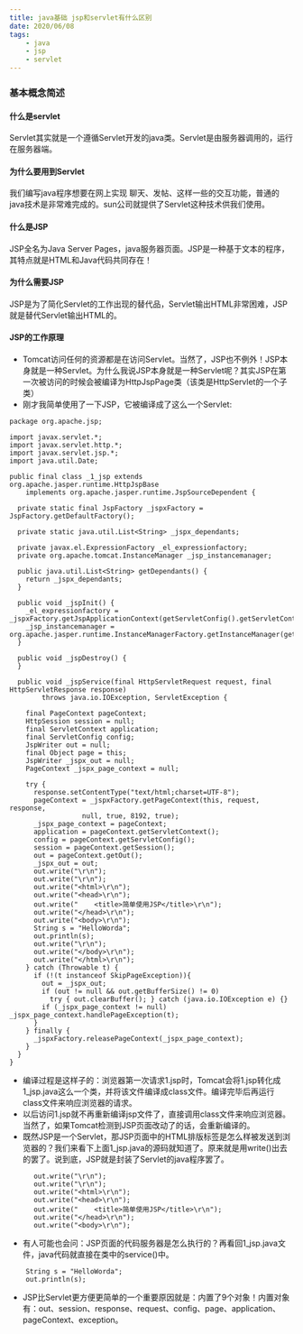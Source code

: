 ```yaml
---
title: java基础 jsp和servlet有什么区别
date: 2020/06/08
tags: 
    - java
    - jsp
    - servlet
---
```


### 基本概念简述
#### 什么是servlet

Servlet其实就是一个遵循Servlet开发的java类。Servlet是由服务器调用的，运行在服务器端。
<!-- more -->
#### 为什么要用到Servlet
我们编写java程序想要在网上实现 聊天、发帖、这样一些的交互功能，普通的java技术是非常难完成的。sun公司就提供了Servlet这种技术供我们使用。
#### 什么是JSP
JSP全名为Java Server Pages，java服务器页面。JSP是一种基于文本的程序，其特点就是HTML和Java代码共同存在！
#### 为什么需要JSP
JSP是为了简化Servlet的工作出现的替代品，Servlet输出HTML非常困难，JSP就是替代Servlet输出HTML的。
#### JSP的工作原理
* Tomcat访问任何的资源都是在访问Servlet。当然了，JSP也不例外！JSP本身就是一种Servlet。为什么我说JSP本身就是一种Servlet呢？其实JSP在第一次被访问的时候会被编译为HttpJspPage类（该类是HttpServlet的一个子类）
* 刚才我简单使用了一下JSP，它被编译成了这么一个Servlet:

```
package org.apache.jsp;

import javax.servlet.*;
import javax.servlet.http.*;
import javax.servlet.jsp.*;
import java.util.Date;

public final class _1_jsp extends org.apache.jasper.runtime.HttpJspBase
    implements org.apache.jasper.runtime.JspSourceDependent {

  private static final JspFactory _jspxFactory = JspFactory.getDefaultFactory();

  private static java.util.List<String> _jspx_dependants;

  private javax.el.ExpressionFactory _el_expressionfactory;
  private org.apache.tomcat.InstanceManager _jsp_instancemanager;

  public java.util.List<String> getDependants() {
    return _jspx_dependants;
  }

  public void _jspInit() {
    _el_expressionfactory = _jspxFactory.getJspApplicationContext(getServletConfig().getServletContext()).getExpressionFactory();
    _jsp_instancemanager = org.apache.jasper.runtime.InstanceManagerFactory.getInstanceManager(getServletConfig());
  }

  public void _jspDestroy() {
  }

  public void _jspService(final HttpServletRequest request, final HttpServletResponse response)
        throws java.io.IOException, ServletException {

    final PageContext pageContext;
    HttpSession session = null;
    final ServletContext application;
    final ServletConfig config;
    JspWriter out = null;
    final Object page = this;
    JspWriter _jspx_out = null;
    PageContext _jspx_page_context = null;

    try {
      response.setContentType("text/html;charset=UTF-8");
      pageContext = _jspxFactory.getPageContext(this, request, response,
                  null, true, 8192, true);
      _jspx_page_context = pageContext;
      application = pageContext.getServletContext();
      config = pageContext.getServletConfig();
      session = pageContext.getSession();
      out = pageContext.getOut();
      _jspx_out = out;
      out.write("\r\n");
      out.write("\r\n");
      out.write("<html>\r\n");
      out.write("<head>\r\n");
      out.write("    <title>简单使用JSP</title>\r\n");
      out.write("</head>\r\n");
      out.write("<body>\r\n");
      String s = "HelloWorda";
      out.println(s);
      out.write("\r\n");
      out.write("</body>\r\n");
      out.write("</html>\r\n");
    } catch (Throwable t) {
      if (!(t instanceof SkipPageException)){
        out = _jspx_out;
        if (out != null && out.getBufferSize() != 0)
          try { out.clearBuffer(); } catch (java.io.IOException e) {}
        if (_jspx_page_context != null) _jspx_page_context.handlePageException(t);
      }
    } finally {
      _jspxFactory.releasePageContext(_jspx_page_context);
    }
  }
}
```
* 编译过程是这样子的：浏览器第一次请求1.jsp时，Tomcat会将1.jsp转化成1_jsp.java这么一个类，并将该文件编译成class文件。编译完毕后再运行class文件来响应浏览器的请求。
* 以后访问1.jsp就不再重新编译jsp文件了，直接调用class文件来响应浏览器。当然了，如果Tomcat检测到JSP页面改动了的话，会重新编译的。
* 既然JSP是一个Servlet，那JSP页面中的HTML排版标签是怎么样被发送到浏览器的？我们来看下上面1_jsp.java的源码就知道了。原来就是用write()出去的罢了。说到底，JSP就是封装了Servlet的java程序罢了。

```
      out.write("\r\n");
      out.write("\r\n");
      out.write("<html>\r\n");
      out.write("<head>\r\n");
      out.write("    <title>简单使用JSP</title>\r\n");
      out.write("</head>\r\n");
      out.write("<body>\r\n");
```
* 有人可能也会问：JSP页面的代码服务器是怎么执行的？再看回1_jsp.java文件，java代码就直接在类中的service()中。

```
    String s = "HelloWorda";
    out.println(s);
```
* JSP比Servlet更方便更简单的一个重要原因就是：内置了9个对象！内置对象有：out、session、response、request、config、page、application、pageContext、exception。
